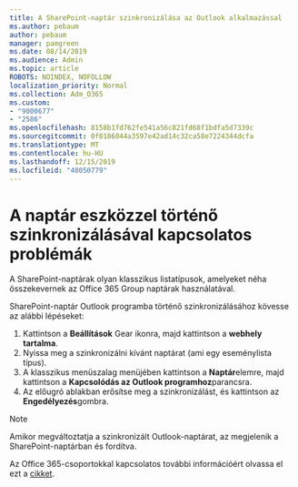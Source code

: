 ```yaml
---
title: A SharePoint-naptár szinkronizálása az Outlook alkalmazással
ms.author: pebaum
author: pebaum
manager: pamgreen
ms.date: 08/14/2019
ms.audience: Admin
ms.topic: article
ROBOTS: NOINDEX, NOFOLLOW
localization_priority: Normal
ms.collection: Adm_O365
ms.custom:
- "9000677"
- "2586"
ms.openlocfilehash: 8158b1fd762fe541a56c821fd68f1bdfa5d7339c
ms.sourcegitcommit: 0f0186044a3597e42ad14c32ca58e7224344dcfa
ms.translationtype: MT
ms.contentlocale: hu-HU
ms.lasthandoff: 12/15/2019
ms.locfileid: "40050779"
---
```

# <a name="issues-synchronizing-your-calendar-to-devices"></a>A naptár eszközzel történő szinkronizálásával kapcsolatos problémák

A SharePoint-naptárak olyan klasszikus listatípusok, amelyeket néha összekevernek az Office 365 Group naptárak használatával.

SharePoint-naptár Outlook programba történő szinkronizálásához kövesse az alábbi lépéseket:

1. Kattintson a **Beállítások** Gear ikonra, majd kattintson a **webhely tartalma**.
2. Nyissa meg a szinkronizálni kívánt naptárat (ami egy eseménylista típus).
3. A klasszikus menüszalag menüjében kattintson a **Naptár**elemre, majd kattintson a **Kapcsolódás az Outlook programhoz**parancsra.
4. Az előugró ablakban erősítse meg a szinkronizálást, és kattintson az **Engedélyezés**gombra.

>[!Note]
> Amikor megváltoztatja a szinkronizált Outlook-naptárat, az megjelenik a SharePoint-naptárban és fordítva.

Az Office 365-csoportokkal kapcsolatos további információért olvassa el ezt a [cikket](https://support.office.com/article/Learn-about-Office-365-groups-b565caa1-5c40-40ef-9915-60fdb2d97fa2).
